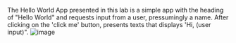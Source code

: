 The Hello World App presented in this lab is a simple app with the heading of "Hello World" and requests input from a user, pressumingly a name. 
After clicking on the 'click me' button, presents texts that displays 'Hi, (user input)".
![image](https://github.com/user-attachments/assets/70de23dc-d5ac-489e-a7fe-97b5d9b5427b)
